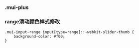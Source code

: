### .mui-plus

### range滑动颜色样式修改

```
.mui-input-range input[type=range]::-webkit-slider-thumb {
    background-color: #f00;
}
```
